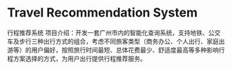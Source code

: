 # Travel Recommendation System
行程推荐系统
项目介绍：开发一套广州市内的智能化查询系统，支持地铁、公交车及步行三种出行方式的组合，考虑不同旅客类型（商务办公、个人出行、家庭出游等）的用户偏好，按照旅行时间最短、总体花费最少、舒适度最高等多种影响行程方案选择的方式，为用户出行提供行程推荐服务。
